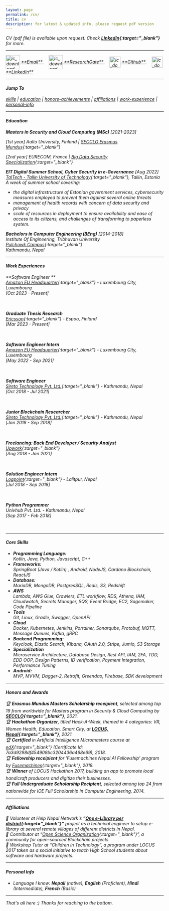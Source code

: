 ```yaml
---
layout: page
permalink: /cv/
title: cv
description: for latest & updated info, please request pdf version
---
```


<i>CV (pdf file) is available upon request. Check **[LinkedIn](https://www.linkedin.com/in/bipinkh/){:target="\_blank"}** for more.

---

<a href="mailto:{{ site.email | encode_email }}" target="_blank">
        <img style="vertical-align:middle" src="{{ site.baseurl }}/assets/img/ic_email.png" alt="ic_download" width="45" height="45">
        <span style="">**Email**</span>
</a> &nbsp;&nbsp;&nbsp;
<a href="https://www.researchgate.net/profile/Bipin_Khatiwada" target="_blank">
        <img style="vertical-align:middle" src="{{ site.baseurl }}/assets/img/icon_researchgate.png" alt="ic_download" width="45" height="45">
        <span style="">**ResearchGate**</span>
</a> &nbsp;&nbsp;&nbsp;
<a href="https://github.com/bipinkh" target="_blank">
        <img style="vertical-align:middle" src="{{ site.baseurl }}/assets/img/ic_github.png" alt="ic_download" width="35" height="35">
        <span style="">**Github**</span>
</a> &nbsp;&nbsp;&nbsp;
<a href="https://www.linkedin.com/in/bipinkh" target="_blank">
        <img style="vertical-align:middle" src="{{ site.baseurl }}/assets/img/ic_linkedin.png" alt="ic_download" width="35" height="35">
        <span style="">**LinkedIn**</span>
</a>

---

#### Jump To
[skills](#core)  |  [education](#sec-education)  |  [honors-achievements](#achievements)  |  [affiliations](#sec-affiliations)  | [work-experience](#experiences)  |  [personal-info](#personalinfo)



---

 <a name="sec-education"/>

#### **Education**

**Masters in Security and Cloud Computing (MSc)** [2021-2023]<br> 

[1st year] Aalto University, Finland | 
[SECCLO Erasmus Mundus](https://www.secclo.eu/){:target="\_blank"}<br>

[2nd year] EURECOM, France  | 
[Big Data Security Specialization](https://www.eurecom.fr/en/teaching/master-security-and-cloud-computing-secclo-erasmus-mundus){:target="\_blank"}<br>


**EIT Digital Summer School, Cyber Security in e-Governance** [Aug 2022]<br>
[TalTech - Tallin University of Technology](https://taltech.ee/en){:target="\_blank"}, Tallin, Estonia<br>
A week of summer school covering: <br>
- the digital infrastructure of Estonian government services, cybersecurity measures employed to prevent them against several online threats <br>
- management of health records with concern of data security and privacy <br>
- scale of resources in deployment to ensure availability and ease of access to its citizens, and challenges of transforming to paperless system. <br>


**Bachelors in Computer Engineering (BEng)** [2014-2018]<br>
Institute Of Engineering, Tribhuvan University<br>
[Pulchowk Campus](http://pcampus.edu.np/){:target="\_blank"}<br>
Kathmandu, Nepal

---

 <a name="experiences"/>

#### **Work Experiences**

**Software Engineer **<br>
[Amazon EU Headquarter](https://www.linkedin.com/company/amazon/){:target="\_blank"} - Luxembourg City, Luxembourg<br>
[Oct 2023 - Present]<br>
<br><br>

**Graduate Thesis Research**<br>
[Ericsson](https://www.ericsson.com/en){:target="\_blank"} - Espoo, Finland<br>
[Mar 2023 - Present]<br>
  <br><br>
  

**Software Engineer Intern**<br>
[Amazon EU Headquarter](https://www.linkedin.com/company/amazon/){:target="\_blank"} - Luxembourg City, Luxembourg<br>
[May 2022 - Sep 2021]<br>
  <br><br>


**Software Engineer**<br>
[Sireto Technology Pvt. Ltd.](https://sireto.com){:target="\_blank"} - Kathmandu, Nepal<br>
[Oct 2018 - Jul 2021]<br>
<br><br>

**Junior Blockchain Researcher**<br>
[Sireto Technology Pvt. Ltd.](https://sireto.com){:target="\_blank"} - Kathmandu, Nepal<br>
[Jan 2018 - Sep 2018]<br>
<br><br>

**Freelancing: Back End Developer / Security Analyst**<br>
[Upwork](https://www.upwork.com/freelancers/~01ecf3081e1704a568){:target="\_blank"}<br>
[Aug 2018 - Jan 2021]<br>
<br><br>



**Solution Engineer Intern**<br>
[Logpoint](https://www.logpoint.com/){:target="\_blank"} - Lalitpur, Nepal<br>
[Jul 2018 - Sep 2018]<br>
  <br><br>

**Python Programmer**<br>
Univhub Pvt. Ltd. - Kathmandu, Nepal<br>
[Sep 2017 - Feb 2018]<br>
<br><br>

---


 <a name="core"/>

#### **Core Skills**
- **Programming Language:**<br>
    Kotlin, Java, Python, Javascript, C++
- **Frameworks:**<br>
    SpringBoot (Java / Kotlin) , Android, NodeJS, Cardano Blockchain, ReactJS
- **Database:**<br>
    MariaDB, MongoDB, PostgresSQL, Redis, S3, Redshift
- **AWS**<br>
    Lambda, AWS Glue, Crawlers, ETL workflow, RDS, Athena, IAM, Cloudwatch,  Secrets Manager, SQS, Event Bridge, EC2, Sagemaker, Code Pipeline
- **Tools**<br>
    Git, Linux, Gradle, Swagger, OpenAPI
- **Cloud**<br>
    Docker, Kubernetes, Jenkins, Portainer, Sonarqube, Protobuf, MQTT, Message Queues, Kafka, gRPC
- **Backend Programming:**<br>
    Keycloak, Elastic Search, Kibana, OAuth 2.0, Stripe, Jumio, S3 Storage
- **Specialization**<br>
Microservice Architecture, Database Design, Rest API, IAM, 2FA, TDD, EDD OOP, Design Patterns, ID verification, Payment Integration, Performance Tuning
- **Android:**<br>
    MVP, MVVM, Dagger-2, Retrofit, Greendao, Firebase, SDK development

--- 

 <a name="sec-affiliations"/>

#### **Honors and Awards**
:trophy: **Erasmus Mundus Masters Scholarship receipient**, selected among top 19 from worldwide for Masters program in Security & Cloud Computing by **[SECCLO](https://secclo.eu/){:target="\_blank"}**, 2021.<br>
:trophy: **Hackathon Organizer**, titled Hack-A-Week, themed in 4 categories: VR, Women Health, Education, Smart City, at **[LOCUS, Nepal](https://www.facebook.com/locus.ioe/){:target="\_blank"}**, 2021.<br>
:trophy: **Certified** in Artificial Intelligence Micromasters course at [edX](https://courses.edx.org/certificates/7a3d9298df454908bc3204436a468e69){:target="\_blank"} *(Certificate Id: 7a3d9298df454908bc3204436a468e69)*, 2018.<br>
:trophy: **Fellowship receipient** for 'Fusemachines Nepal AI Fellowship' program by [Fusemachines](https://www.fuse.ai/){:target="\_blank"}, 2018.<br>
:trophy: **Winner** of LOCUS Hackathon 2017, building an app to promote local handicraft producers and digitize their businesses.<br>
:trophy: **Full Undergraduate Scholarship Recipient**, selected among top 24 from nationwide for IOE Full Scholarship in Computer Engineering, 2014.<br>

---

 <a name="sec-affiliations"/>

#### **Affiliations**

:large_blue_diamond: Volunteer at Help Nepal Network's **"[One e-Library per district](https://helpnepal.net/projects-in-education/#1531300906319-781f5801-a1cd){:target="\_blank"}"** project as a technical engineer to setup e-library at several remote villages of different districts in Nepal.<br>
:large_blue_diamond: Contributor at “[Open Science Organization](https://github.com/open-science-org){:target="\_blank"}”, a community for open-sourced Blockchain projects <br>
:large_blue_diamond: Workshop Tutor at “Children in Technology”, a program under LOCUS 2017 taken as a social initiative to teach High School students about software and hardware projects.<br>

---

 <a name="personalinfo"/>

#### **Personal Info** <a name="personalinfo"/>
- Language I know: **Nepali** *(native)*, **English** *(Proficient)*, **Hindi** *(Intermediate)*, **French** *(Basic)*

---
<div class="caption">
That's all here :) Thanks for reaching to the bottom.
</div>
